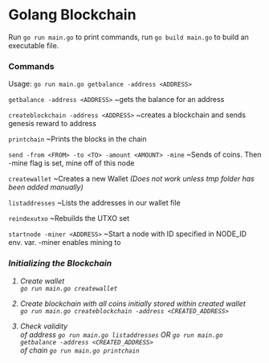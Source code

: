 # Golang Blockchain

Run `go run main.go` to print commands, run `go build main.go` to build an executable file.

### Commands

Usage: `go run main.go getbalance -address <ADDRESS>`

 `getbalance -address <ADDRESS>` ~gets the balance for an address
 
 `createblockchain -address <ADDRESS>` ~creates a blockchain and sends genesis reward to address
 
 `printchain` ~Prints the blocks in the chain
 
 `send -from <FROM> -to <TO> -amount <AMOUNT> -mine` ~Sends <amount> of coins. Then -mine flag is set, mine off of this node
 
 `createwallet` ~Creates a new Wallet *(Does not work unless tmp folder has been added manually)*
 
 `listaddresses` ~Lists the addresses in our wallet file
 
 `reindexutxo` ~Rebuilds the UTXO set
 
 `startnode -miner <ADDRESS>` ~Start a node with ID specified in NODE_ID env. var. -miner enables mining to <ADDRESS>

### Initializing the Blockchain

1. Create wallet  
`go run main.go createwallet`

2. Create blockchain with all coins initially stored within created wallet  
`go run main.go createblockchain -address <CREATED_ADDRESS>`

3.  Check validity  
of address `go run main.go listaddresses` OR `go run main.go getbalance -address <CREATED_ADDRESS>`  
of chain `go run main.go printchain`
